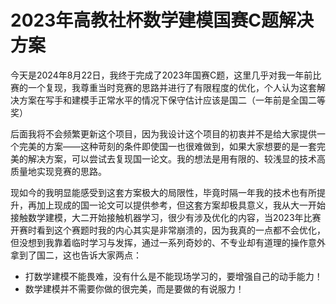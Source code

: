 # 2023年高教社杯数学建模国赛C题解决方案


今天是2024年8月22日，我终于完成了2023年国赛C题，这里几乎对我一年前比赛的一个复现，我尊重当时竞赛的思路并进行了有限程度的优化，个人认为这套解决方案在写手和建模手正常水平的情况下保守估计应该是国二（一年前是全国二等奖）

后面我将不会频繁更新这个项目，因为我设计这个项目的初衷并不是给大家提供一个完美的方案——这种苛刻的条件即使国一也很难做到，如果大家想要的是一套完美的解决方案，可以尝试去复现国一论文。我的想法是用有限的、较浅显的技术高质量地实现竞赛的思路。

现如今的我明显能感受到这套方案极大的局限性，毕竟时隔一年我的技术也有所提升，再加上现成的国一论文可以提供参考，但这套方案却极具意义，我从大一开始接触数学建模，大二开始接触机器学习，很少有涉及优化的内容，当2023年比赛开赛时看到这个赛题时我的内心其实是非常崩溃的，因为我真的一点都不会优化，但没想到我靠着临时学习与发挥，通过一系列奇妙的、不专业却有道理的操作意外拿到了国二，这也告诉大家两点：

- 打数学建模不能畏难，没有什么是不能现场学习的，要增强自己的动手能力！
- 数学建模并不需要你做的很完美，而是要做的有说服力！